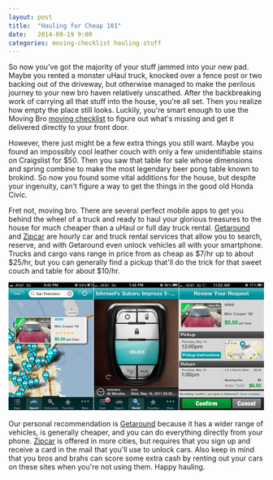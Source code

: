 ```yaml
---
layout: post
title:  "Hauling for Cheap 101"
date:   2014-09-19 9:00
categories: moving-checklist hauling-stuff
---
```


So now you've got the majority of your stuff jammed into your new pad. Maybe you rented a monster uHaul truck, knocked over a fence post or two backing out of the driveway, but otherwise managed to make the perilous journey to your new bro haven relatively unscathed. After the backbreaking work of carrying all that stuff into the house, you're all set. Then you realize how empty the place still looks. Luckily, you're smart enough to use the Moving Bro [moving checklist](http://www.movingbro.com) to figure out what's missing and get it delivered directly to your front door. 

However, there just might be a few extra things you still want. Maybe you found an impossibly cool leather couch with only a few unidentifiable stains on Craigslist for $50. Then you saw that table for sale whose dimensions and spring combine to make the most legendary beer pong table known to brokind. So now you found some vital additions for the house, but despite your ingenuity, can't figure a way to get the things in the good old Honda Civic. 

Fret not, moving bro. There are several perfect mobile apps to get you behind the wheel of a truck and ready to haul your glorious treasures to the house for much cheaper than a uHaul or full day truck rental. [Getaround](https://www.getaround.com/) and [Zipcar](http://www.zipcar.com/) are hourly car and truck rental services that allow you to search, reserve, and with Getaround even unlock vehicles all with your smartphone. Trucks and cargo vans range in price from as cheap as $7/hr up to about $25/hr, but you can generally find a pickup that'll do the trick for that sweet couch and table for about $10/hr.

![Getaround](/images/getaround.png)

Our personal recommendation is [Getaround](https://www.getaround.com/) because it has a wider range of vehicles, is generally cheaper, and you can do everything directly from your phone. [Zipcar](http://www.zipcar.com/) is offered in more cities, but requires that you sign up and receive a card in the mail that you'll use to unlock cars. Also keep in mind that you bros and brahs can score some extra cash by renting out your cars on these sites when you're not using them. Happy hauling.